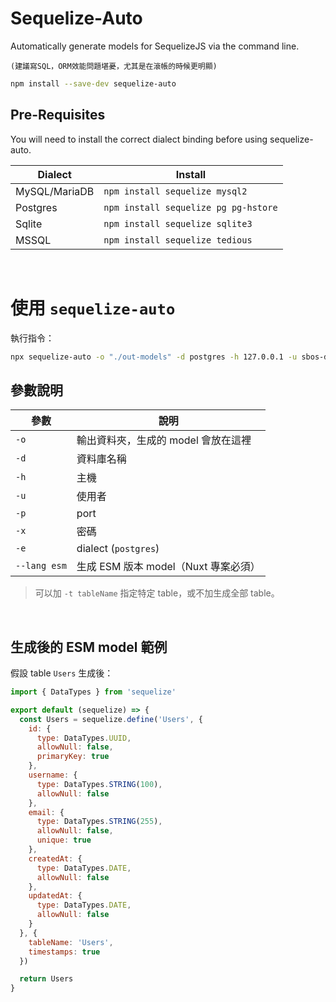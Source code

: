 # Sequelize-Auto
Automatically generate models for SequelizeJS via the command line.

`(建議寫SQL，ORM效能問題堪憂，尤其是在滾帳的時候更明顯)`

```bash
npm install --save-dev sequelize-auto
```

## Pre-Requisites
You will need to install the correct dialect binding before using sequelize-auto.

Dialect | Install
---|---
MySQL/MariaDB | `npm install sequelize mysql2`
Postgres | `npm install sequelize pg pg-hstore`
Sqlite | `npm install sequelize sqlite3`
MSSQL | `npm install sequelize tedious`

<br>

# 使用 `sequelize-auto`

執行指令：

```bash
npx sequelize-auto -o "./out-models" -d postgres -h 127.0.0.1 -u sbos-db-user -p 5432 -x db-passwd -e postgres --lang esm
```

## 參數說明

| 參數           | 說明                         |
| ------------ | -------------------------- |
| `-o`         | 輸出資料夾，生成的 model 會放在這裡      |
| `-d`         | 資料庫名稱                      |
| `-h`         | 主機                         |
| `-u`         | 使用者                        |
| `-p`         | port                       |
| `-x`         | 密碼                         |
| `-e`         | dialect (`postgres`)       |
| `--lang esm` | 生成 ESM 版本 model（Nuxt 專案必須） |

> 可以加 `-t tableName` 指定特定 table，或不加生成全部 table。

<br>

## 生成後的 ESM model 範例

假設 table `Users` 生成後：

```js
import { DataTypes } from 'sequelize'

export default (sequelize) => {
  const Users = sequelize.define('Users', {
    id: {
      type: DataTypes.UUID,
      allowNull: false,
      primaryKey: true
    },
    username: {
      type: DataTypes.STRING(100),
      allowNull: false
    },
    email: {
      type: DataTypes.STRING(255),
      allowNull: false,
      unique: true
    },
    createdAt: {
      type: DataTypes.DATE,
      allowNull: false
    },
    updatedAt: {
      type: DataTypes.DATE,
      allowNull: false
    }
  }, {
    tableName: 'Users',
    timestamps: true
  })

  return Users
}
```

<br>

